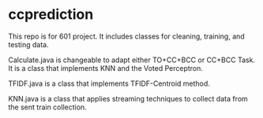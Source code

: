 # ccprediction
This repo is for 601 project. 
It includes classes for cleaning, training, and testing data.

Calculate.java is changeable to adapt either TO+CC+BCC or CC+BCC Task. It is a class that implements KNN and the Voted Perceptron.

TFIDF.java is a class that implements TFIDF-Centroid method.

KNN.java is a class that applies streaming techniques to collect data from the sent train collection.
